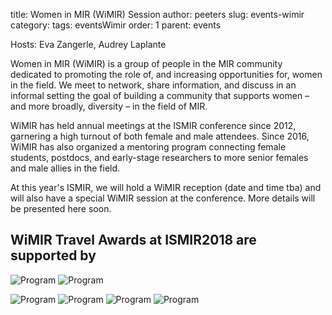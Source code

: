 title: Women in MIR (WiMIR) Session
author: peeters
slug: events-wimir
category:
tags: eventsWimir
order: 1
parent: events

Hosts: Eva Zangerle, Audrey Laplante

Women in MIR (WiMIR) is a group of people in the MIR community dedicated to promoting the role of, and increasing opportunities for, women in the field. We meet to network, share information, and discuss in an informal setting the goal of building a community that supports women – and more broadly, diversity – in the field of MIR.

WiMIR has held annual meetings at the ISMIR conference since 2012, garnering a high turnout of both female and male attendees. Since 2016, WiMIR has also organized a mentoring program connecting female students, postdocs, and early-stage researchers to more senior females and male allies in the field.

At this year's ISMIR, we will hold a WiMIR reception (date and time tba) and will also have a special WiMIR session at the conference. More details will be presented here soon. 


## WiMIR Travel Awards at ISMIR2018 are supported by


![Program]({filename}/images/sponsorship/wimir/WiMIR-Large-Smule.png)
![Program]({filename}/images/sponsorship/wimir/WiMIR-Large-Spotify.png)

![Program]({filename}/images/sponsorship/wimir/WiMIR-Small-CCRMA.jpg)
![Program]({filename}/images/sponsorship/wimir/WiMIR-Small-iZotope.jpg)
![Program]({filename}/images/sponsorship/wimir/WiMIR-Small-Shazam.png)
![Program]({filename}/images/sponsorship/wimir/WiMIR-Small-Steinberg.png)
